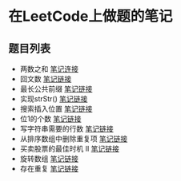 # 在LeetCode上做题的笔记

## 题目列表
- 两数之和 [笔记连接](1两数之和.md)
- 回文数 [笔记链接](9回文数.md)
- 最长公共前缀 [笔记链接](14最长公共前缀.md)
- 实现strStr() [笔记链接](28实现strStr().md)
- 搜索插入位置 [笔记链接](35搜索插入位置.md)
- 位1的个数 [笔记链接](191位1的个数.md)
- 写字符串需要的行数 [笔记链接](806写字符串需要的行数.md)
- 从排序数组中删除重复项 [笔记链接](初级算法/数组/从排序数组中删除重复项.md)
- 买卖股票的最佳时机 II [笔记链接](初级算法/数组/买卖股票的最佳时机II.md)
- 旋转数组 [笔记链接](初级算法/数组/旋转数组.md)
- 存在重复 [笔记链接](初级算法/数组/存在重复.md)